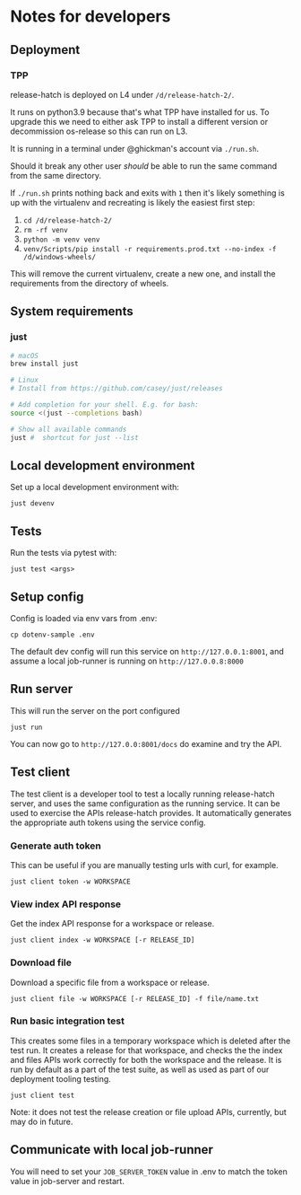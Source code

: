 # Notes for developers

## Deployment

### TPP
release-hatch is deployed on L4 under `/d/release-hatch-2/`.

It runs on python3.9 because that's what TPP have installed for us.
To upgrade this we need to either ask TPP to install a different version or decommission os-release so this can run on L3.

It is running in a terminal under @ghickman's account via `./run.sh`.

Should it break any other user _should_ be able to run the same command from the same directory.

If `./run.sh` prints nothing back and exits with `1` then it's likely something is up with the virtualenv and recreating is likely the easiest first step:

1. `cd /d/release-hatch-2/`
1. `rm -rf venv`
1. `python -m venv venv`
1. `venv/Scripts/pip install -r requirements.prod.txt --no-index -f /d/windows-wheels/`

This will remove the current virtualenv, create a new one, and install the requirements from the directory of wheels.


## System requirements

### just

```sh
# macOS
brew install just

# Linux
# Install from https://github.com/casey/just/releases

# Add completion for your shell. E.g. for bash:
source <(just --completions bash)

# Show all available commands
just #  shortcut for just --list
```


## Local development environment


Set up a local development environment with:
```
just devenv
```

## Tests
Run the tests via pytest with:
```
just test <args>
```


## Setup config

Config is loaded via env vars from .env:

`cp dotenv-sample .env`

The default dev config will run this service on `http://127.0.0.1:8001`, and
assume a local job-runner is running on `http://127.0.0.8:8000`


## Run server

This will run the server on the port configured

`just run`

You can now go to `http://127.0.0:8001/docs` do examine and try the API.


## Test client

The test client is a developer tool to test a locally running release-hatch
server, and uses the same configuration as the running service. It can be used
to exercise the APIs release-hatch provides. It automatically generates the
appropriate auth tokens using the service config.

### Generate auth token

This can be useful if you are manually testing urls with curl, for example.

    just client token -w WORKSPACE

### View index API response

Get the index API response for a workspace or release.

    just client index -w WORKSPACE [-r RELEASE_ID]

### Download file

Download a specific file from a workspace or release.

    just client file -w WORKSPACE [-r RELEASE_ID] -f file/name.txt

### Run basic integration test

This creates some files in a temporary workspace which is deleted after the
test run. It creates a release for that workspace, and checks the the index and
files APIs work correctly for both the workspace and the release.  It is run by
default as a part of the test suite, as well as used as part of our deployment
tooling testing.

    just client test

Note: it does not test the release creation or file upload APIs, currently, but
may do in future.


## Communicate with local job-runner

You will need to set your `JOB_SERVER_TOKEN` value in .env to match the token value in
job-server and restart.
